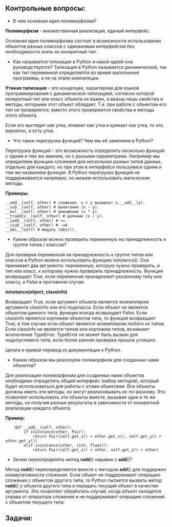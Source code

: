 ## Контрольные вопросы:

- В чем основная идея полиморфизма?
  
__Полиморфизм__ - множественная реализация, единый интерфейс.

Основная идея полиморфизма состоит в возможности использования объектов разных классов с одинаковым интерфейсом без необходимости знать их конкретный тип.

- Как называется типизация в Python и какой идеей она руководствуется?
Типизация в Python называется динамической, так как тип переменной определяется во время выполнения программы, а не на этапе компиляции.

__Утиная типизация__ – это концепция, характерная для языков программирования с динамической типизацией, согласно которой конкретный тип или класс объекта не важен, а важны лишь свойства и методы, которыми этот объект обладает. Т.е. при работе с объектом его тип не проверяется, вместо этого проверяются свойства и методы этого объекта.

Если это выглядит как утка, плавает как утка и крякает как утка, то это, вероятно, и есть утка.
 
- Что такое перегрузка функций? Чем мы её заменяем в Python?

Перегрузка функций - это возможность определить несколько функций с одним и тем же именем, но с разными параметрами. Например мы определяем функцию сложения для нескольких разных типов данных, отдельно для каждого, но при этом в интерфейсе пользуемся одним и тем же названием функции. В Python перегрузка функций не поддерживается напрямую, но можем использовать магические методы.

__Примеры:__
```
__add__(self, other) # сложение. x + y вызывает x.__add__(y).
__sub__(self, other) # вычитание (x - y).
__mul__(self, other) # умножение (x * y).
__truediv__(self, other) # деление (x / y).
__iadd__(self, other) # +=.
__isub__(self, other) # -=ю
__abs__(self) # модуль (abs()).
```

- Каким образом можно проверить переменную на принадлежность к группе типов / классов?

Для проверки переменной на принадлежность к группе типов или классов в Python можно использовать функцию isinstance(). Она принимает два аргумента: переменную, которую нужно проверить, и тип или класс, к которому нужно проверить принадлежность. Функция возвращает True, если переменная принадлежит указанному типу или классу, и False в противном случае.

__isinstance(object, classinfo)__

Возвращает True, если аргумент объекта является экземпляром аргумента classinfo или его подкласса. Если объект не является объектом данного типа, функция всегда возвращает False. Если classinfo является кортежем объектов типа, то функция возвращает True, в том случае если объект является экземпляром любого из типов. Если classinfo не является типом или кортежем типов, возникает исключение TypeError. TypeError не может быть вызван для недопустимого типа, если более ранняя проверка прошла успешно.

Цитата и кривой перевод из документации к Python.

- Каким образом мы реализуем полиморфизм для созданных нами объектов?

Для реализации полиморфизма для созданных нами объектов необходимо определить общий интерфейс (набор методов), который будет использоваться для работы с этими объектами. Все объекты должны иметь эти методы, но могут реализовывать их по-разному. Это позволяет использовать эти объекты вместе, вызывая одни и те же методы, но получая разные результаты в зависимости от конкретной реализации каждого объекта.

__Пример:__

```
    def __add__(self, other):
        if isinstance(other, Pair):
            return Pair(self.get_x() + other.get_x(), self.get_y() + other.get_y())
        elif isinstance(other, (int, float)):
            return Pair(self.get_x() + other, self.get_y() + other)
```

 - Зачем переопределять метод __radd__() наравне с __add__()?

Метод __radd__() переопределяется вместе с методом __add__() для поддержки коммутативности сложения. Если объект не поддерживает операцию сложения с объектом другого типа, то Python пытается вызвать метод __radd__() у объекта другого типа и передать текущий объект в качестве аргумента. Это позволяет обработать случай, когда объект находится справа от оператора сложения и не поддерживает операцию сложения с объектом текущего типа.

## Задачи:
